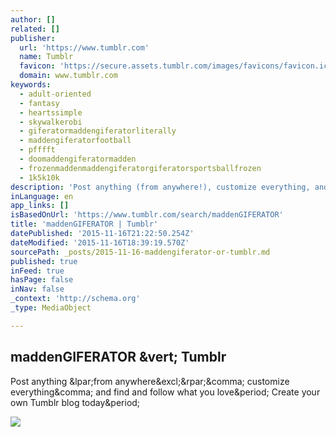 ```yaml
---
author: []
related: []
publisher:
  url: 'https://www.tumblr.com'
  name: Tumblr
  favicon: 'https://secure.assets.tumblr.com/images/favicons/favicon.ico?_v=a891a6916b745ae20be499f98db2f875'
  domain: www.tumblr.com
keywords:
  - adult-oriented
  - fantasy
  - heartssimple
  - skywalkerobi
  - giferatormaddengiferatorliterally
  - maddengiferatorfootball
  - pfffft
  - doomaddengiferatormadden
  - frozenmaddenmaddengiferatorgiferatorsportsballfrozen
  - 1k5k10k
description: 'Post anything (from anywhere!), customize everything, and find and follow what you love. Create your own Tumblr blog today.'
inLanguage: en
app_links: []
isBasedOnUrl: 'https://www.tumblr.com/search/maddenGIFERATOR'
title: 'maddenGIFERATOR | Tumblr'
datePublished: '2015-11-16T21:22:50.254Z'
dateModified: '2015-11-16T18:39:19.570Z'
sourcePath: _posts/2015-11-16-maddengiferator-or-tumblr.md
published: true
inFeed: true
hasPage: false
inNav: false
_context: 'http://schema.org'
_type: MediaObject

---
```

<article style=""><h1>maddenGIFERATOR &amp;vert; Tumblr</h1><p>Post anything &amp;lpar;from anywhere&amp;excl;&amp;rpar;&amp;comma; customize everything&amp;comma; and find and follow what you love&amp;period; Create your own Tumblr blog today&amp;period;</p><img src="https://45.media.tumblr.com/dfc07a4bd01b4e0aa141297e390998c1/tumblr_nbi5zoI33r1r61nxjo1_400.gif" /></article>
